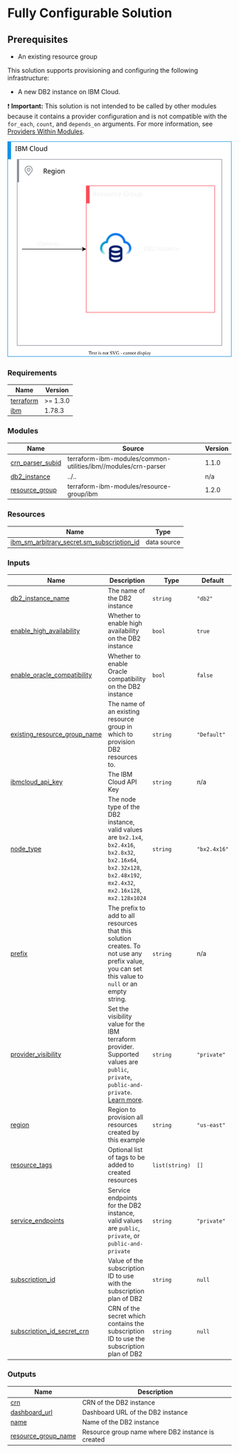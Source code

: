 # Fully Configurable Solution

## Prerequisites
- An existing resource group

This solution supports provisioning and configuring the following infrastructure:
- A new DB2 instance on IBM Cloud.

:exclamation: **Important:** This solution is not intended to be called by other modules because it contains a provider configuration and is not compatible with the `for_each`, `count`, and `depends_on` arguments. For more information, see [Providers Within Modules](https://developer.hashicorp.com/terraform/language/modules/develop/providers).

![db2-deployable-architecture](../../reference-architectures/deployable-architecture-db2cloud.svg)

<!-- Below content is automatically populated via pre-commit hook -->
<!-- BEGINNING OF PRE-COMMIT-TERRAFORM DOCS HOOK -->
### Requirements

| Name | Version |
|------|---------|
| <a name="requirement_terraform"></a> [terraform](#requirement\_terraform) | >= 1.3.0 |
| <a name="requirement_ibm"></a> [ibm](#requirement\_ibm) | 1.78.3 |

### Modules

| Name | Source | Version |
|------|--------|---------|
| <a name="module_crn_parser_subid"></a> [crn\_parser\_subid](#module\_crn\_parser\_subid) | terraform-ibm-modules/common-utilities/ibm//modules/crn-parser | 1.1.0 |
| <a name="module_db2_instance"></a> [db2\_instance](#module\_db2\_instance) | ../.. | n/a |
| <a name="module_resource_group"></a> [resource\_group](#module\_resource\_group) | terraform-ibm-modules/resource-group/ibm | 1.2.0 |

### Resources

| Name | Type |
|------|------|
| [ibm_sm_arbitrary_secret.sm_subscription_id](https://registry.terraform.io/providers/IBM-Cloud/ibm/1.78.3/docs/data-sources/sm_arbitrary_secret) | data source |

### Inputs

| Name | Description | Type | Default | Required |
|------|-------------|------|---------|:--------:|
| <a name="input_db2_instance_name"></a> [db2\_instance\_name](#input\_db2\_instance\_name) | The name of the DB2 instance | `string` | `"db2"` | no |
| <a name="input_enable_high_availability"></a> [enable\_high\_availability](#input\_enable\_high\_availability) | Whether to enable high availability on the DB2 instance | `bool` | `true` | no |
| <a name="input_enable_oracle_compatibility"></a> [enable\_oracle\_compatibility](#input\_enable\_oracle\_compatibility) | Whether to enable Oracle compatibility on the DB2 instance | `bool` | `false` | no |
| <a name="input_existing_resource_group_name"></a> [existing\_resource\_group\_name](#input\_existing\_resource\_group\_name) | The name of an existing resource group in which to provision DB2 resources to. | `string` | `"Default"` | no |
| <a name="input_ibmcloud_api_key"></a> [ibmcloud\_api\_key](#input\_ibmcloud\_api\_key) | The IBM Cloud API Key | `string` | n/a | yes |
| <a name="input_node_type"></a> [node\_type](#input\_node\_type) | The node type of the DB2 instance, valid values are `bx2.1x4`, `bx2.4x16`, `bx2.8x32`, `bx2.16x64`, `bx2.32x128`, `bx2.48x192`, `mx2.4x32`, `mx2.16x128`, `mx2.128x1024` | `string` | `"bx2.4x16"` | no |
| <a name="input_prefix"></a> [prefix](#input\_prefix) | The prefix to add to all resources that this solution creates. To not use any prefix value, you can set this value to `null` or an empty string. | `string` | n/a | yes |
| <a name="input_provider_visibility"></a> [provider\_visibility](#input\_provider\_visibility) | Set the visibility value for the IBM terraform provider. Supported values are `public`, `private`, `public-and-private`. [Learn more](https://registry.terraform.io/providers/IBM-Cloud/ibm/latest/docs/guides/custom-service-endpoints). | `string` | `"private"` | no |
| <a name="input_region"></a> [region](#input\_region) | Region to provision all resources created by this example | `string` | `"us-east"` | no |
| <a name="input_resource_tags"></a> [resource\_tags](#input\_resource\_tags) | Optional list of tags to be added to created resources | `list(string)` | `[]` | no |
| <a name="input_service_endpoints"></a> [service\_endpoints](#input\_service\_endpoints) | Service endpoints for the DB2 instance, valid values are `public`, `private`, or `public-and-private` | `string` | `"private"` | no |
| <a name="input_subscription_id"></a> [subscription\_id](#input\_subscription\_id) | Value of the subscription ID to use with the subscription plan of DB2 | `string` | `null` | no |
| <a name="input_subscription_id_secret_crn"></a> [subscription\_id\_secret\_crn](#input\_subscription\_id\_secret\_crn) | CRN of the secret which contains the subscription ID to use the subscription plan of DB2 | `string` | `null` | no |

### Outputs

| Name | Description |
|------|-------------|
| <a name="output_crn"></a> [crn](#output\_crn) | CRN of the DB2 instance |
| <a name="output_dashboard_url"></a> [dashboard\_url](#output\_dashboard\_url) | Dashboard URL of the DB2 instance |
| <a name="output_name"></a> [name](#output\_name) | Name of the DB2 instance |
| <a name="output_resource_group_name"></a> [resource\_group\_name](#output\_resource\_group\_name) | Resource group name where DB2 instance is created |
<!-- END OF PRE-COMMIT-TERRAFORM DOCS HOOK -->
